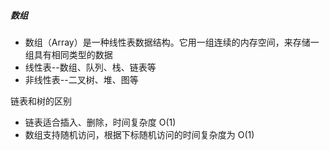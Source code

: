 #### 

##### 数组

* 数组（Array）是一种线性表数据结构。它用一组连续的内存空间，来存储一组具有相同类型的数据
* 线性表--数组、队列、栈、链表等
* 非线性表--二叉树、堆、图等

链表和树的区别

* 链表适合插入、删除，时间复杂度 O(1)
* 数组支持随机访问，根据下标随机访问的时间复杂度为 O(1)
